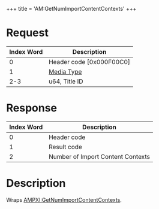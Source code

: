 +++
title = 'AM:GetNumImportContentContexts'
+++

# Request

| Index Word | Description                                            |
|------------|--------------------------------------------------------|
| 0          | Header code \[0x000F00C0\]                             |
| 1          | [Media Type](Filesystem_services#MediaType "wikilink") |
| 2-3        | u64, Title ID                                          |

# Response

| Index Word | Description                       |
|------------|-----------------------------------|
| 0          | Header code                       |
| 1          | Result code                       |
| 2          | Number of Import Content Contexts |

# Description

Wraps
[AMPXI:GetNumImportContentContexts](AMPXI:GetNumImportContentContexts "wikilink").